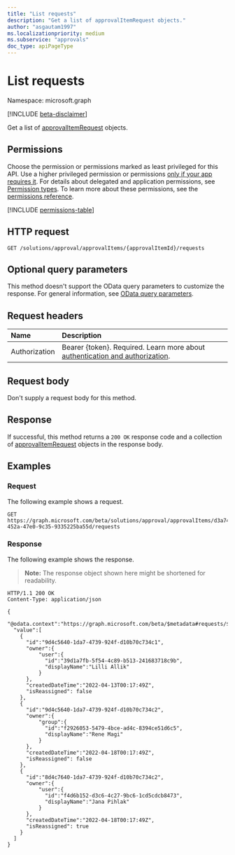 ```yaml
---
title: "List requests"
description: "Get a list of approvalItemRequest objects."
author: "asgautam1997"
ms.localizationpriority: medium
ms.subservice: "approvals"
doc_type: apiPageType
---
```


# List requests

Namespace: microsoft.graph

[!INCLUDE [beta-disclaimer](../../includes/beta-disclaimer.md)]

Get a list of [approvalItemRequest](../resources/approvalitemrequest.md) objects.

## Permissions

Choose the permission or permissions marked as least privileged for this API. Use a higher privileged permission or permissions [only if your app requires it](/graph/permissions-overview#best-practices-for-using-microsoft-graph-permissions). For details about delegated and application permissions, see [Permission types](/graph/permissions-overview#permission-types). To learn more about these permissions, see the [permissions reference](/graph/permissions-reference).

<!-- {
  "blockType": "permissions",
  "name": "approvalitem-list-requests-permissions"
}
-->
[!INCLUDE [permissions-table](../includes/permissions/approvalitem-list-requests-permissions.md)]

## HTTP request

<!-- {
  "blockType": "ignored"
}
-->
``` http
GET /solutions/approval/approvalItems/{approvalItemId}/requests
```

## Optional query parameters

This method doesn't support the OData query parameters to customize the response. For general information, see [OData query parameters](/graph/query-parameters).

## Request headers

|Name|Description|
|:---|:---|
|Authorization|Bearer {token}. Required. Learn more about [authentication and authorization](/graph/auth/auth-concepts).|

## Request body

Don't supply a request body for this method.

## Response

If successful, this method returns a `200 OK` response code and a collection of [approvalItemRequest](../resources/approvalitemrequest.md) objects in the response body.

## Examples

### Request

The following example shows a request.
<!-- {
  "blockType": "request",
  "name": "list_approvalitemrequest"
}
-->
``` http
GET https://graph.microsoft.com/beta/solutions/approval/approvalItems/d3a7405e-452a-47e0-9c35-9335225ba55d/requests
```


### Response

The following example shows the response.
> **Note:** The response object shown here might be shortened for readability.
<!-- {
  "blockType": "response",
  "truncated": true,
  "@odata.type": "Collection(microsoft.graph.approvalItemRequest)"
}
-->
``` http
HTTP/1.1 200 OK
Content-Type: application/json

{
  "@odata.context":"https://graph.microsoft.com/beta/$metadata#requests/$entity",
  "value":[
    {
      "id":"9d4c5640-1da7-4739-924f-d10b70c734c1",
      "owner":{
          "user":{
            "id":"39d1a7fb-5f54-4c89-b513-241683718c9b",
            "displayName":"Lilli Allik"
          }
      },
      "createdDateTime":"2022-04-13T00:17:49Z",
      "isReassigned": false
    },
    {
      "id":"9d4c5640-1da7-4739-924f-d10b70c734c2",
      "owner":{
          "group":{
            "id":"f2926053-5479-4bce-ad4c-8394ce51d6c5",
            "displayName":"Rene Magi"
          }
      },
      "createdDateTime":"2022-04-18T00:17:49Z",
      "isReassigned": false
    },
    {
      "id":"8d4c7640-1da7-4739-924f-d10b70c734c2",
      "owner":{
          "user":{
            "id":"f4d6b152-d3c6-4c27-9bc6-1cd5cdcb8473",
            "displayName":"Jana Pihlak"
          }
      },
      "createdDateTime":"2022-04-18T00:17:49Z",
      "isReassigned": true
    }
  ]
}
```

